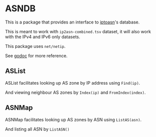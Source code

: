 # ASNDB

This is a package that provides an interface to [iptoasn](https://iptoasn.com)'s database.

This is meant to work with `ip2asn-combined.tsv` dataset, it will also work with the IPv4 and IPv6 only datasets.

This package uses `net/netip`.

See [godoc](https://pkg.go.dev/github.com/thunder33345/asndb) for more reference.

## ASList

ASList facilitates looking up AS zone by IP address using `Find(ip)`.

And viewing neighbour AS zones by `Index(ip)` and `FromIndex(index)`.

## ASNMap

ASNMap facilitates looking up AS zones by ASN using `ListAS(asn)`.

And listing all ASN by `ListASN()`
